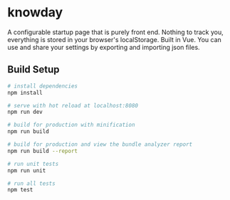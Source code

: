 # knowday

A configurable startup page that is purely front end. Nothing to track you, everything is stored in your browser's localStorage. Built in Vue. You can use and share your settings by exporting and importing json files.

## Build Setup

``` bash
# install dependencies
npm install

# serve with hot reload at localhost:8080
npm run dev

# build for production with minification
npm run build

# build for production and view the bundle analyzer report
npm run build --report

# run unit tests
npm run unit

# run all tests
npm test
```
